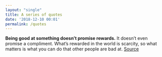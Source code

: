 ```yaml
---
layout: "single"
title: A series of quotes
date: '2018-12-10 00:01'
permalink: /quotes
---
```


**Being good at something doesn’t promise rewards.**
It doesn’t even promise a compliment. What’s rewarded in the world is scarcity, so what matters is what you can do that other people are bad at. [Source](https://www.collaborativefund.com/blog/a-few-rules/)

